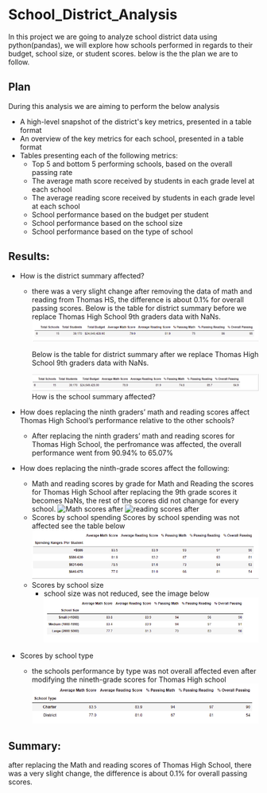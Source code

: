 # School_District_Analysis
In this project we are going to analyze school district data using python(pandas), we will explore how schools performed in regards to their budget, school size, or student scores. 
below is the the plan we are to follow. 
## Plan 
During this analysis we are aiming to perform the below analysis 
- A high-level snapshot of the district's key metrics, presented in a table format
- An overview of the key metrics for each school, presented in a table format
- Tables presenting each of the following metrics:
    - Top 5 and bottom 5 performing schools, based on the overall passing rate
    - The average math score received by students in each grade level at each school
    - The average reading score received by students in each grade level at each school
    - School performance based on the budget per student
    - School performance based on the school size 
    - School performance based on the type of school
## Results: 
- How is the district summary affected?
    - there was a very slight change after removing the data of math and reading from Thomas HS, the difference is about 0.1% for overall passing scores. 
        Below is the table for district summary before we replace Thomas High School 9th graders data with NaNs. 
        ![District Summary before ](https://github.com/elzmanzi/School_District_Analysis/blob/main/Resources/district_summary_before_NaNs.PNG)

        Below is the table for district summary after we replace Thomas High School 9th graders data with NaNs. 

        ![District Summary after ](https://github.com/elzmanzi/School_District_Analysis/blob/main/Resources/district_summary_with_NaNs.PNG)
        How is the school summary affected?

- How does replacing the ninth graders’ math and reading scores affect Thomas High School’s performance relative to the other schools?
    - After replacing the ninth graders’ math and reading scores for Thomas High School, the perfromance was affected, the overall performance went from 90.94% to 65.07%

- How does replacing the ninth-grade scores affect the following:
    - Math and reading scores by grade
    for Math and Reading the scores for Thomas High School after replacing the 9th grade scores it becomes NaNs, the rest of the scores did not change for every school. 
    ![Math scores after]()
    ![reading scores after]()
    - Scores by school spending
    Scores by school spending was not affected see the table below
    ![Scores by school spending](https://github.com/elzmanzi/School_District_Analysis/blob/main/Resources/scores%20by%20school%20spending%20per%20student.PNG)
    - Scores by school size
        - school size was not reduced, see the image below
        ![Scores by school size](https://github.com/elzmanzi/School_District_Analysis/blob/main/Resources/scores%20by%20school%20size.PNG)
- Scores by school type
    - the schools performance by type was not overall affected even after modifying the nineth-grade scores for Thomas High school
        ![Scores by school type](https://github.com/elzmanzi/School_District_Analysis/blob/main/Resources/scores%20by%20school%20type.PNG)

## Summary:
 after replacing the Math and reading scores of Thomas High School, there was a very slight change, the difference is about 0.1% for overall passing scores.
